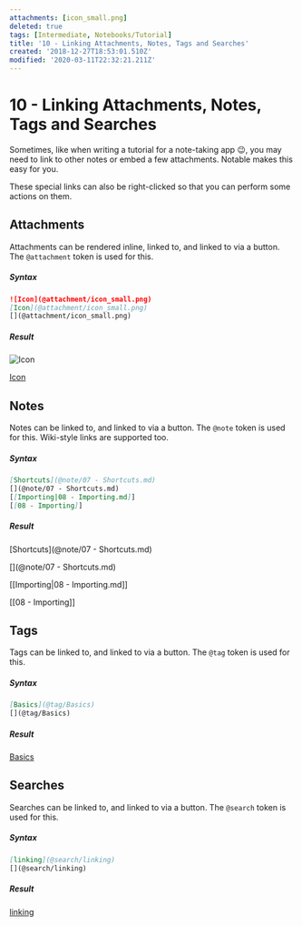 ```yaml
---
attachments: [icon_small.png]
deleted: true
tags: [Intermediate, Notebooks/Tutorial]
title: '10 - Linking Attachments, Notes, Tags and Searches'
created: '2018-12-27T18:53:01.510Z'
modified: '2020-03-11T22:32:21.211Z'
---
```


# 10 - Linking Attachments, Notes, Tags and Searches

Sometimes, like when writing a tutorial for a note-taking app :wink:, you may need to link to other notes or embed a few attachments. Notable makes this easy for you.

These special links can also be right-clicked so that you can perform some actions on them.

## Attachments

Attachments can be rendered inline, linked to, and linked to via a button. The `@attachment` token is used for this.

##### Syntax

```markdown
![Icon](@attachment/icon_small.png)
[Icon](@attachment/icon_small.png)
[](@attachment/icon_small.png)
```

##### Result

![Icon](@attachment/icon_small.png)

[Icon](@attachment/icon_small.png)

[](@attachment/icon_small.png)

## Notes

Notes can be linked to, and linked to via a button. The `@note` token is used for this. Wiki-style links are supported too.

##### Syntax

```markdown
[Shortcuts](@note/07 - Shortcuts.md)
[](@note/07 - Shortcuts.md)
[[Importing|08 - Importing.md]]
[[08 - Importing]]
```

##### Result

[Shortcuts](@note/07 - Shortcuts.md)

[](@note/07 - Shortcuts.md)

[[Importing|08 - Importing.md]]

[[08 - Importing]]

## Tags

Tags can be linked to, and linked to via a button. The `@tag` token is used for this.

##### Syntax

```markdown
[Basics](@tag/Basics)
[](@tag/Basics)
```

##### Result

[Basics](@tag/Basics)

[](@tag/Basics)

## Searches

Searches can be linked to, and linked to via a button. The `@search` token is used for this.

##### Syntax

```markdown
[linking](@search/linking)
[](@search/linking)
```

##### Result

[linking](@search/linking)

[](@search/linking)
